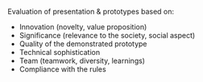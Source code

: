 Evaluation of presentation & prototypes based on:
- Innovation (novelty, value proposition)
- Significance (relevance to the society, social aspect)
- Quality of the demonstrated prototype
- Technical sophistication
- Team (teamwork, diversity, learnings)
- Compliance with the rules
